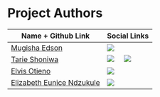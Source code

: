# Project Authors

| Name + Github Link | Social Links |
|---|--|
| [Mugisha Edson](https://github.com/mugishab2020) | [![](https://img.shields.io/badge/-black?logo=x)](https://x.com/mugisha_baraka) |
| [Tarie Shoniwa](https://github.com/tarie100) | [![](https://img.shields.io/badge/-black?logo=x)](https://x.com/TariroShoniwa?t=2RUon7F6_BghY9ujwcqaPA) &nbsp;&nbsp;&nbsp;  [![](https://img.shields.io/badge/-blue?logo=linkedin)](https://www.linkedin.com/in/tariro-shoniwa-250498270) | 
| [Elvis Otieno](https://github.com/the1Riddle) | [![](https://img.shields.io/badge/-black?logo=x)](https://x.com/rezz_code) |
| [Elizabeth Eunice Ndzukule](https://github.com/eungobs) | [![](https://img.shields.io/badge/-blue?logo=linkedin)](https://www.linkedin.com/in/eunice-ngobeni-ndzukule-a24316140) |
